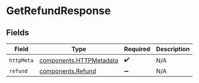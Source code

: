 # GetRefundResponse


## Fields

| Field                                                              | Type                                                               | Required                                                           | Description                                                        |
| ------------------------------------------------------------------ | ------------------------------------------------------------------ | ------------------------------------------------------------------ | ------------------------------------------------------------------ |
| `httpMeta`                                                         | [components.HTTPMetadata](../../models/components/httpmetadata.md) | :heavy_check_mark:                                                 | N/A                                                                |
| `refund`                                                           | [components.Refund](../../models/components/refund.md)             | :heavy_minus_sign:                                                 | N/A                                                                |